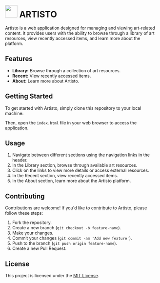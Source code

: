 <center><img src="https://media.tenor.com/3NP3M9aViooAAAAj/duck-waddling.gif" alt=""></center>

#  <img src="https://www.svgrepo.com/show/474291/arrow-short-left.svg" height="40px" alt=""> ARTISTO

Artisto is a web application designed for managing and viewing art-related content. It provides users with the ability to browse through a library of art resources, view recently accessed items, and learn more about the platform.

## Features

- **Library:** Browse through a collection of art resources.
- **Recent:** View recently accessed items.
- **About:** Learn more about Artisto.

## Getting Started

To get started with Artisto, simply clone this repository to your local machine:


Then, open the `index.html` file in your web browser to access the application.

## Usage

1. Navigate between different sections using the navigation links in the header.
2. In the Library section, browse through available art resources.
3. Click on the links to view more details or access external resources.
4. In the Recent section, view recently accessed items.
5. In the About section, learn more about the Artisto platform.

## Contributing

Contributions are welcome! If you'd like to contribute to Artisto, please follow these steps:

1. Fork the repository.
2. Create a new branch (`git checkout -b feature-name`).
3. Make your changes.
4. Commit your changes (`git commit -am 'Add new feature'`).
5. Push to the branch (`git push origin feature-name`).
6. Create a new Pull Request.

## License

This project is licensed under the [MIT License](LICENSE).
